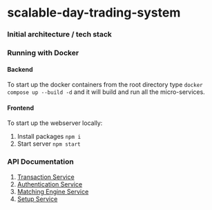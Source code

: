 # scalable-day-trading-system

### Initial architecture / tech stack

### Running with Docker

#### Backend

To start up the docker containers from the root directory type `docker compose up --build -d` and it will
build and run all the micro-services.

#### Frontend

To start up the webserver locally:

1. Install packages `npm i`
2. Start server `npm start`

### API Documentation

1. [Transaction Service](http://localhost:3001/transaction/docs)
2. [Authentication Service](http://localhost:3001/authentication/docs)
3. [Matching Engine Service](http://localhost:3001/engine/docs)
4. [Setup Service](http://localhost:3001/setup/docs)

